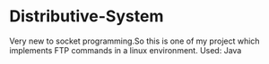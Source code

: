 # Distributive-System
Very new to socket programming.So this is one of my project which implements FTP commands in a linux environment.
Used: Java
